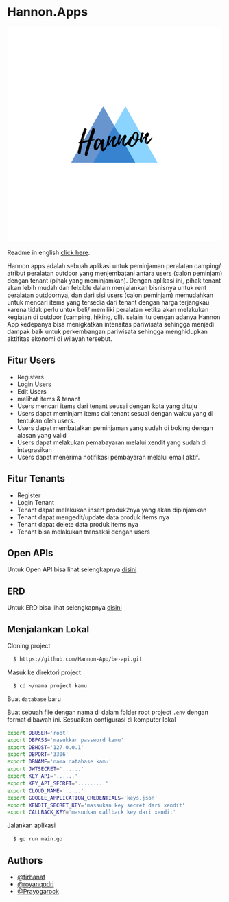 
# Hannon.Apps

![Logo](https://github.com/Hannon-App/be-api/blob/main/Hannon.png)

Readme in english [click here](https://github.com/Hannon-App/be-api/blob/main/README_english.md).

Hannon apps adalah sebuah aplikasi untuk peminjaman peralatan camping/ atribut peralatan outdoor yang menjembatani antara users (calon peminjam) dengan tenant (pihak yang meminjamkan). Dengan aplikasi ini, pihak tenant akan lebih mudah dan felxible dalam menjalankan bisnisnya untuk rent peralatan outdoornya, dan dari sisi users (calon peminjam) memudahkan untuk mencari items yang tersedia dari tenant dengan harga terjangkau karena tidak perlu untuk beli/ memiliki peralatan ketika akan melakukan kegiatan di outdoor (camping, hiking, dll). selain itu dengan adanya Hannon App kedepanya bisa menigkatkan intensitas pariwisata sehingga menjadi dampak baik untuk perkembangan pariwisata sehingga menghidupkan aktifitas ekonomi di wilayah tersebut.


## Fitur Users 

- Registers
- Login Users
- Edit Users
- melihat items & tenant
- Users mencari items dari tenant seusai dengan kota yang dituju
- Users dapat meminjam items dai tenant sesuai dengan waktu yang di tentukan oleh users.
- Users dapat membatalkan peminjaman yang sudah di boking dengan alasan yang valid
- Users dapat melakukan pemabayaran melalui xendit yang sudah di integrasikan
- Users dapat menerima notifikasi pembayaran melalui email aktif.

## Fitur Tenants

- Register
- Login Tenant
- Tenant dapat melakukan insert produk2nya yang akan dipinjamkan
- Tenant dapat mengedit/update data produk items nya
- Tenant dapat delete data produk items nya
- Tenant bisa melakukan transaksi dengan users

## Open APIs

Untuk Open API bisa lihat selengkapnya [disini](https://github.com/Hannon-App/be-api/blob/main/hannonapp-openAPI.yml)

## ERD

Untuk ERD bisa lihat selengkapnya [disini](https://app.diagrams.net/#G1vUnt4shuvShWc86VFJCGuL399IyZq0Bi)


## Menjalankan Lokal

Cloning project

```bash
  $ https://github.com/Hannon-App/be-api.git
```

Masuk ke direktori project

```bash
  $ cd ~/nama project kamu
```
Buat `database` baru

Buat sebuah file dengan nama di dalam folder root project `.env` dengan format dibawah ini. Sesuaikan configurasi di komputer lokal

```bash
export DBUSER='root'
export DBPASS='masukkan password kamu'
export DBHOST='127.0.0.1'
export DBPORT='3306'
export DBNAME='nama database kamu'
export JWTSECRET='......'
export KEY_API='......'
export KEY_API_SECRET='.........'
export CLOUD_NAME='.....'
export GOOGLE_APPLICATION_CREDENTIALS='keys.json'
export XENDIT_SECRET_KEY='massukan key secret dari xendit'
export CALLBACK_KEY='masuukan callback key dari xendit'
```

Jalankan aplikasi 

```bash
  $ go run main.go
```


## Authors

- [@firhanaf](https://github.com/firhanaf)
- [@royanqodri](https://github.com/royanqodri)
- [@Prayogarock](https://github.com/Prayogarock)

 
